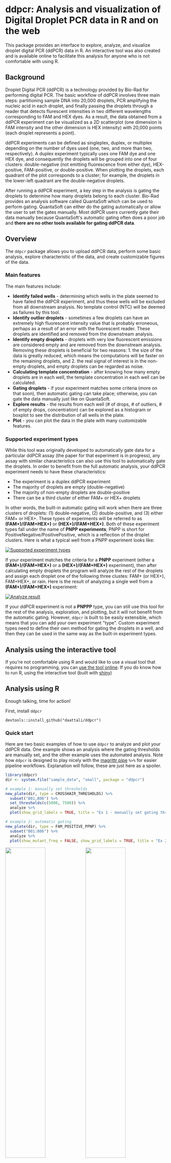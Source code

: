 <!-- README.md is generated from README.Rmd. Please edit that file -->
ddpcr: Analysis and visualization of Digital Droplet PCR data in R and on the web
=================================================================================

This package provides an interface to explore, analyze, and visualize droplet digital PCR (ddPCR) data in R. An interactive tool was also created and is available online to facilitate this analysis for anyone who is not comfortable with using R.

Background
----------

Droplet Digital PCR (ddPCR) is a technology provided by Bio-Rad for performing digital PCR. The basic workflow of ddPCR involves three main steps: partitioning sample DNA into 20,000 droplets, PCR amplifying the nucleic acid in each droplet, and finally passing the droplets through a reader that detects flurescent intensities in two different wavelengths corresponding to FAM and HEX dyes. As a result, the data obtained from a ddPCR experiment can be visualized as a 2D scatterplot (one dimension is FAM intensity and the other dimension is HEX intensity) with 20,000 points (each droplet represents a point).

ddPCR experiments can be defined as singleplex, duplex, or multiplex depending on the number of dyes used (one, two, and more than two, respectively). A duplex experiment typically uses one FAM dye and one HEX dye, and consequently the droplets will be grouped into one of four clusters: double-negative (not emitting fluorescence from either dye), HEX-positive, FAM-positive, or double-positive. When plotting the droplets, each quadrant of the plot corresponds to a cluster; for example, the droplets in the lower-left quadrant are the double-negative droplets.

After running a ddPCR experiment, a key step in the analysis is gating the droplets to determine how many droplets belong to each cluster. Bio-Rad provides an analysis software called QuantaSoft which can be used to perform gating. QuantaSoft can either do the gating automatically or allow the user to set the gates manually. Most ddPCR users currently gate their data manually because QuantaSoft's automatic gating often does a poor job and **there are no other tools available for gating ddPCR data**.

Overview
--------

The `ddpcr` package allows you to upload ddPCR data, perform some basic analysis, explore characteristic of the data, and create customizable figures of the data.

### Main features

The main features include:

-   **Identify failed wells** - determining which wells in the plate seemed to have failed the ddPCR experiment, and thus these wells will be excluded from all downstream analysis. No template control (NTC) will be deemed as failures by this tool.
-   **Identify outlier droplets** - sometimes a few droplets can have an extremely high fluorescent intensity value that is probably erroneous, perhaps as a result of an error with the fluorescent reader. These droplets are identified and removed from the downstream analysis.
-   **Identify empty droplets** - droplets with very low fluorescent emissions are considered empty and are removed from the downstream analysis. Removing these droplets is beneficial for two reasons: 1. the size of the data is greatly reduced, which means the computations will be faster on the remaining droplets, and 2. the real signal of interest is in the non-empty droplets, and empty droplets can be regarded as noise.
-   **Calculating template concentration** - after knowing how many empty droplets are in each well, the template concentration in each well can be calculated.
-   **Gating droplets** - if your experiment matches some criteria (more on that soon), then automatic gating can take place; otherwise, you can gate the data manually just like on QuantaSoft.
-   **Explore results** - the results from each well (\# of drops, \# of outliers, \# of empty drops, concentration) can be explored as a histogram or boxplot to see the distribution of all wells in the plate.
-   **Plot** - you can plot the data in the plate with many customizable features.

### Supported experiment types

While this tool was originally developed to automatically gate data for a particular ddPCR assay (the paper for that experiment is in progress), any assay with similar characteristics can also use this tool to automatically gate the droplets. In order to benefit from the full automatic analysis, your ddPCR experiment needs to have these characteristics:

-   The experiment is a duplex ddPCR experiment
-   The majority of droplets are empty (double-negative)
-   The majority of non-empty droplets are double-positive
-   There can be a third cluster of either FAM+ or HEX+ droplets

In other words, the built-in automatic gating will work when there are three clusters of droplets: (1) double-negative, (2) double-positive, and (3) either FAM+ or HEX+. These types of experiments will be referred to as **(FAM+)/(FAM+HEX+)** or **(HEX+)/(FAM+HEX+)**. Both of these experiment types fall under the name of **PNPP experiments**; PNPP is short for PositiveNegative/PositivePositive, which is a reflection of the droplet clusters. Here is what a typical well from a PNPP experiment looks like:

[![Supported experiment types](vignettes/figures/supported-exp-types.png)](vignettes/figures/supported-exp-types.png)

If your experiment matches the criteria for a **PNPP** experiment (either a **(FAM+)/(FAM+HEX+)** or a **(HEX+)/(FAM+HEX+)** experiment), then after calculating empty droplets the program will analyze the rest of the droplets and assign each droplet one of the following three clustes: FAM+ (or HEX+), FAM+HEX+, or rain. Here is the result of analyzing a single well from a **(FAM+)/(FAM+HEX+)** experiment:

[![Analyze result](vignettes/figures/ppnp-simple-result.png)](vignettes/figures/ppnp-simple-result.png)

If your ddPCR experiment is not a **PNPPP** type, you can still use this tool for the rest of the analysis, exploration, and plotting, but it will not benefit from the automatic gating. However, `ddpcr` is built to be easily extensible, which means that you can add your own experiment "type". Custom experiment types need to define their own method for gating the droplets in a well, and then they can be used in the same way as the built-in experiment types.

Analysis using the interactive tool
-----------------------------------

If you're not comfortable using R and would like to use a visual tool that requires no programming, you can [use the tool online](TODO). If you do know how to run R, using the interactive tool (built with [shiny](http://shiny.rstudio.com/))

Analysis using R
----------------

Enough talking, time for action!

First, install `ddpcr`

    devtools::install_github("daattali/ddpcr")

### Quick start

Here are two basic examples of how to use `ddpcr` to analyze and plot your ddPCR data. One example shows an analysis where the gating thresholds are manually set, and the other example uses the automated analysis. Note how `ddpcr` is designed to play nicely with the [magrittr pipe](https://github.com/smbache/magrittr) `%>%` for easier pipeline workflows. Explanation will follow, these are just here as a spoiler.

``` r
library(ddpcr)
dir <- system.file("sample_data", "small", package = "ddpcr")

# example 1: manually set thresholds
new_plate(dir, type = CROSSHAIR_THRESHOLDS) %>%
  subset("B01,B06") %>%
  set_thresholds(c(5000, 7500)) %>%
  analyze %>%
  plot(show_grid_labels = TRUE, title = "Ex 1 - manually set gating thresholds")

# example 2: automatic gating
new_plate(dir, type = FAM_POSITIVE_PPNP) %>%
  subset("B01:B06") %>%
  analyze %>%
  plot(show_mutant_freq = FALSE, show_grid_labels = TRUE, title = "Ex 2 - automatic gating")
```

<img src="vignettes/README-unnamed-chunk-2-1.png" title="" alt="" width="50%" /><img src="vignettes/README-unnamed-chunk-2-2.png" title="" alt="" width="50%" />

### Loading ddPCR data

The first step is to get the ddPCR data into R. `ddpcr` uses the data files that are exported by QuantaSoft as its input. You need to have all the well files for the wells you want to analyze (one file per well), and you can optionally add the results file from QuantaSoft. If you loaded an experiment named *2015-05-20\_mouse* with 50 wells to QuantaSoft, then QuantaSoft will export the following files:

-   50 data files (well files): each well will have its own file with the name ending in \*\_Amplitude.csv". For example, the droplets in well A01 will be saved in *2015-05-20\_mouse\_A01\_Aamplitude.csv*
-   1 results file: a small file named *2015-05-20\_mouse.csv* will be generated with some information about the plate, including the name of the sample in each well (assuming you named the samples previously)

The well files are the only required input to `ddpcr`, and since ddPCR plates contain 96 wells, you can upload anywhere from 1 to 96 well files. The results file is not mandatory, but if you don't provide it then the wells will not have sample names attached to them.

`ddpcr` contains a sample dataset called *small* that has 5 wells. We use the `new_plate()` function to initialize a new ddPCR plate object. If given a directory, it will automatically find all the valid well files in the directory and attempt to find a matching results file.

``` r
library(ddpcr)
dir <- system.file("sample_data", "small", package = "ddpcr")
plate <- new_plate(dir)
#> Reading data files into plate... DONE (0 seconds)
#> Initializing plate of type `ddpcr_plate`... DONE (0 seconds)
```

You will see some messages appear - every time `ddpcr` runs an analysis step (initializing the plate is part of the analysis), it will output a message decribing what it's doing.

### Explore the data pre-analysis

We can explore the data we loaded even before doing any analysis

``` r
plate
#> ddpcr plate
#> -----------
#> Dataset name: small
#> Plate type: ddpcr_plate
#> Data summary: 5 wells; 76,143 drops
#> Completed analysis steps: INITIALIZE
#> Remaining analysis steps: REMOVE_FAILURES, REMOVE_OUTLIERS, REMOVE_EMPTY
```

Among other things, this tells us how many wells and total droplets we have in the data, and what steps of the analysis are remaining. All the information that gets shown when you print a ddpcr plate object is also available through other functions that are dedicated to show one piece of information. For example

``` r
plate %>% name
#> [1] "small"
plate %>% type
#> [1] "ddpcr_plate"
```

Since we didn't specify an experiment type, this plate object has the default type of `ddpcr_plate`.

We can see what wells are in our data with `wells_used()`

``` r
plate %>% wells_used
#> [1] "B01" "B06" "C01" "C06" "C09"
```

There are 5 wells because the sample data folder has 5 well files.

We can see all the droplets data with `plate_data()`

``` r
plate %>% plate_data
#> Source: local data frame [76,143 x 4]
#> 
#>    well  HEX  FAM cluster
#> 1   B01 1374 1013       1
#> 2   B01 1411 1018       1
#> 3   B01 1428 1024       1
#> 4   B01 1313 1026       1
#> 5   B01 1362 1027       1
#> 6   B01 1290 1028       1
#> 7   B01 1319 1030       1
#> 8   B01 1492 1032       1
#> 9   B01 1312 1036       1
#> 10  B01 1294 1037       1
#> ..  ...  ...  ...     ...
```

This shows us the fluorescent intensities of each droplet, along with the current cluster assignment of each droplet. Right now all droplets are assigned to cluster 1 which corresponds to *undefined* since no analysis has taken place yet. You can see all the clusters that a droplet can belong to with the `clusters()` function

``` r
plate %>% clusters
#> [1] "UNDEFINED" "FAILED"    "OUTLIER"   "EMPTY"
```

This tells us that any droplet in a `ddpcr_plate`-type experiment can be classified into those clusters.

We can see the results of the plate so far with `plate_meta()`

``` r
plate %>% plate_meta(only_used = TRUE)
#>   well sample row col used drops
#> 1  B01     #1   B   1 TRUE 17458
#> 2  B06     #9   B   6 TRUE 13655
#> 3  C01     #3   C   1 TRUE 15279
#> 4  C06    #12   C   6 TRUE 14513
#> 5  C09    #30   C   9 TRUE 15238
```

The `only_used` parameter is used so that we'll only get data about the 5 existing wells and ignore the other 91 unused wells on the plate. Notice that *meta* (short for *metadata*) is used instead of *results*. This is because the meta/results table contains information for each well such as its name, number of drops, number of empty drops, concentration, and many other calculated values.

### Subset the plate

If you aren't interested in all the wells, you can use the `subset()` function to retain only certain wells. Alternatively, you can use the `data_files` argument of the `new_plate()` function to only load certain well files instead of a full directory.
The `subset()` function can take accept either a list of sample names, a list of wells, or a special *range notation*. The range notation is a convenient way to select many wells: use a colon (`:`) to specify a range of wells and a comma (`,`) to add another well or range. A range of wells is defined as all wells in the rectangular area between the two endpoints. For example, `B05:C06` corresponds to the four wells `B05, B06, C05, C06`. The following diagram shows the result of subsetting with a range notation of `A01:H03, C05, E06, B07:C08` on a plate that initially contains all 96 wells.

[![Subset example](vignettes/figures/ex-subset.png)](vignettes/figures/ex-subset.png)

Back to our data: we have 5 wells, let's keep 4 of them

``` r
plate <- plate %>% subset("B01:C06")
# could have also used subset("B01, B06, C01, C06")
plate %>% wells_used
#> [1] "B01" "B06" "C01" "C06"
```

### Run analysis

An analysis of a ddPCR plate consists of running the plate through a sequence of steps. You can see what all the steps for a particular experiment are

``` r
plate %>% steps %>% names
#> [1] "INITIALIZE"      "REMOVE_FAILURES" "REMOVE_OUTLIERS" "REMOVE_EMPTY"
```

These steps are the default steps that any ddpcr plate will go through by default if no type is specified. At this point all we did was load the data, so the initialization step was done and there are 3 remaining steps. You can either run through the steps one by one using `next_steps()` or run all remaining steps with `analyze()`.

``` r
plate <- plate %>% analyze
#> Identifying failed wells... DONE (0 seconds)
#> Identifying outlier droplets... DONE (0 seconds)
#> Identifying empty droplets... DONE (1 seconds)
#> Analysis complete
# equivalent to `plate %>% next_step(3)`
# also equivalent to `plate %>% next_step %>% next_step %>% next_step`
```

As each step of the analysis is performed, a message describing the current step is printed to the screen. Since we only have 2 wells, it should be very fast, but when you have a full 96-well plate, the analysis could take several minutes. Sometimes it can be useful to run each step individually rather than all of them together if you want to inspect the data after each step.

### Explore the data post-analysis

We can look at the plate again, now that it has been analyzed.

``` r
plate
#> ddpcr plate
#> -----------
#> Dataset name: small
#> Plate type: ddpcr_plate
#> Data summary: 4 wells; 60,905 drops
#> Analysis completed
plate %>% plate_data
#> Source: local data frame [60,905 x 4]
#> 
#>    well  HEX  FAM cluster
#> 1   B01 1374 1013       4
#> 2   B01 1411 1018       4
#> 3   B01 1428 1024       4
#> 4   B01 1313 1026       4
#> 5   B01 1362 1027       4
#> 6   B01 1290 1028       4
#> 7   B01 1319 1030       4
#> 8   B01 1492 1032       4
#> 9   B01 1312 1036       4
#> 10  B01 1294 1037       4
#> ..  ...  ...  ...     ...
plate %>% plate_meta
#>    well sample row col  used drops success
#> 1   B01     #1   B   1  TRUE 17458    TRUE
#> 2   B06     #9   B   6  TRUE 13655    TRUE
#> 3   C01     #3   C   1  TRUE 15279    TRUE
#> 4   C06    #12   C   6  TRUE 14513   FALSE
#> 5   A01   <NA>   A   1 FALSE    NA      NA
#> 6   A02   <NA>   A   2 FALSE    NA      NA
#> 7   A03   <NA>   A   3 FALSE    NA      NA
#> 8   A04   <NA>   A   4 FALSE    NA      NA
#> 9   A05   <NA>   A   5 FALSE    NA      NA
#> 10  A06   <NA>   A   6 FALSE    NA      NA
#> 11  A07   <NA>   A   7 FALSE    NA      NA
#> 12  A08   <NA>   A   8 FALSE    NA      NA
#> 13  A09   <NA>   A   9 FALSE    NA      NA
#> 14  A10   <NA>   A  10 FALSE    NA      NA
#> 15  A11   <NA>   A  11 FALSE    NA      NA
#> 16  A12   <NA>   A  12 FALSE    NA      NA
#> 17  B02   <NA>   B   2 FALSE    NA      NA
#> 18  B03   <NA>   B   3 FALSE    NA      NA
#> 19  B04   <NA>   B   4 FALSE    NA      NA
#> 20  B05   <NA>   B   5 FALSE    NA      NA
#> 21  B07   <NA>   B   7 FALSE    NA      NA
#> 22  B08   <NA>   B   8 FALSE    NA      NA
#> 23  B09   <NA>   B   9 FALSE    NA      NA
#> 24  B10   <NA>   B  10 FALSE    NA      NA
#> 25  B11   <NA>   B  11 FALSE    NA      NA
#> 26  B12   <NA>   B  12 FALSE    NA      NA
#> 27  C02   <NA>   C   2 FALSE    NA      NA
#> 28  C03   <NA>   C   3 FALSE    NA      NA
#> 29  C04   <NA>   C   4 FALSE    NA      NA
#> 30  C05   <NA>   C   5 FALSE    NA      NA
#> 31  C07   <NA>   C   7 FALSE    NA      NA
#> 32  C08   <NA>   C   8 FALSE    NA      NA
#> 33  C09   <NA>   C   9 FALSE    NA      NA
#> 34  C10   <NA>   C  10 FALSE    NA      NA
#> 35  C11   <NA>   C  11 FALSE    NA      NA
#> 36  C12   <NA>   C  12 FALSE    NA      NA
#> 37  D01   <NA>   D   1 FALSE    NA      NA
#> 38  D02   <NA>   D   2 FALSE    NA      NA
#> 39  D03   <NA>   D   3 FALSE    NA      NA
#> 40  D04   <NA>   D   4 FALSE    NA      NA
#> 41  D05   <NA>   D   5 FALSE    NA      NA
#> 42  D06   <NA>   D   6 FALSE    NA      NA
#> 43  D07   <NA>   D   7 FALSE    NA      NA
#> 44  D08   <NA>   D   8 FALSE    NA      NA
#> 45  D09   <NA>   D   9 FALSE    NA      NA
#> 46  D10   <NA>   D  10 FALSE    NA      NA
#> 47  D11   <NA>   D  11 FALSE    NA      NA
#> 48  D12   <NA>   D  12 FALSE    NA      NA
#> 49  E01   <NA>   E   1 FALSE    NA      NA
#> 50  E02   <NA>   E   2 FALSE    NA      NA
#> 51  E03   <NA>   E   3 FALSE    NA      NA
#> 52  E04   <NA>   E   4 FALSE    NA      NA
#> 53  E05   <NA>   E   5 FALSE    NA      NA
#> 54  E06   <NA>   E   6 FALSE    NA      NA
#> 55  E07   <NA>   E   7 FALSE    NA      NA
#> 56  E08   <NA>   E   8 FALSE    NA      NA
#> 57  E09   <NA>   E   9 FALSE    NA      NA
#> 58  E10   <NA>   E  10 FALSE    NA      NA
#> 59  E11   <NA>   E  11 FALSE    NA      NA
#> 60  E12   <NA>   E  12 FALSE    NA      NA
#> 61  F01   <NA>   F   1 FALSE    NA      NA
#> 62  F02   <NA>   F   2 FALSE    NA      NA
#> 63  F03   <NA>   F   3 FALSE    NA      NA
#> 64  F04   <NA>   F   4 FALSE    NA      NA
#> 65  F05   <NA>   F   5 FALSE    NA      NA
#> 66  F06   <NA>   F   6 FALSE    NA      NA
#> 67  F07   <NA>   F   7 FALSE    NA      NA
#> 68  F08   <NA>   F   8 FALSE    NA      NA
#> 69  F09   <NA>   F   9 FALSE    NA      NA
#> 70  F10   <NA>   F  10 FALSE    NA      NA
#> 71  F11   <NA>   F  11 FALSE    NA      NA
#> 72  F12   <NA>   F  12 FALSE    NA      NA
#> 73  G01   <NA>   G   1 FALSE    NA      NA
#> 74  G02   <NA>   G   2 FALSE    NA      NA
#> 75  G03   <NA>   G   3 FALSE    NA      NA
#> 76  G04   <NA>   G   4 FALSE    NA      NA
#> 77  G05   <NA>   G   5 FALSE    NA      NA
#> 78  G06   <NA>   G   6 FALSE    NA      NA
#> 79  G07   <NA>   G   7 FALSE    NA      NA
#> 80  G08   <NA>   G   8 FALSE    NA      NA
#> 81  G09   <NA>   G   9 FALSE    NA      NA
#> 82  G10   <NA>   G  10 FALSE    NA      NA
#> 83  G11   <NA>   G  11 FALSE    NA      NA
#> 84  G12   <NA>   G  12 FALSE    NA      NA
#> 85  H01   <NA>   H   1 FALSE    NA      NA
#> 86  H02   <NA>   H   2 FALSE    NA      NA
#> 87  H03   <NA>   H   3 FALSE    NA      NA
#> 88  H04   <NA>   H   4 FALSE    NA      NA
#> 89  H05   <NA>   H   5 FALSE    NA      NA
#> 90  H06   <NA>   H   6 FALSE    NA      NA
#> 91  H07   <NA>   H   7 FALSE    NA      NA
#> 92  H08   <NA>   H   8 FALSE    NA      NA
#> 93  H09   <NA>   H   9 FALSE    NA      NA
#> 94  H10   <NA>   H  10 FALSE    NA      NA
#> 95  H11   <NA>   H  11 FALSE    NA      NA
#> 96  H12   <NA>   H  12 FALSE    NA      NA
#>                                                             comment
#> 1                                                              <NA>
#> 2                                                              <NA>
#> 3                                                              <NA>
#> 4  There are too many empty drops (lambda of lower cluster: 0.9983)
#> 5                                                              <NA>
#> 6                                                              <NA>
#> 7                                                              <NA>
#> 8                                                              <NA>
#> 9                                                              <NA>
#> 10                                                             <NA>
#> 11                                                             <NA>
#> 12                                                             <NA>
#> 13                                                             <NA>
#> 14                                                             <NA>
#> 15                                                             <NA>
#> 16                                                             <NA>
#> 17                                                             <NA>
#> 18                                                             <NA>
#> 19                                                             <NA>
#> 20                                                             <NA>
#> 21                                                             <NA>
#> 22                                                             <NA>
#> 23                                                             <NA>
#> 24                                                             <NA>
#> 25                                                             <NA>
#> 26                                                             <NA>
#> 27                                                             <NA>
#> 28                                                             <NA>
#> 29                                                             <NA>
#> 30                                                             <NA>
#> 31                                                             <NA>
#> 32                                                             <NA>
#> 33                                                             <NA>
#> 34                                                             <NA>
#> 35                                                             <NA>
#> 36                                                             <NA>
#> 37                                                             <NA>
#> 38                                                             <NA>
#> 39                                                             <NA>
#> 40                                                             <NA>
#> 41                                                             <NA>
#> 42                                                             <NA>
#> 43                                                             <NA>
#> 44                                                             <NA>
#> 45                                                             <NA>
#> 46                                                             <NA>
#> 47                                                             <NA>
#> 48                                                             <NA>
#> 49                                                             <NA>
#> 50                                                             <NA>
#> 51                                                             <NA>
#> 52                                                             <NA>
#> 53                                                             <NA>
#> 54                                                             <NA>
#> 55                                                             <NA>
#> 56                                                             <NA>
#> 57                                                             <NA>
#> 58                                                             <NA>
#> 59                                                             <NA>
#> 60                                                             <NA>
#> 61                                                             <NA>
#> 62                                                             <NA>
#> 63                                                             <NA>
#> 64                                                             <NA>
#> 65                                                             <NA>
#> 66                                                             <NA>
#> 67                                                             <NA>
#> 68                                                             <NA>
#> 69                                                             <NA>
#> 70                                                             <NA>
#> 71                                                             <NA>
#> 72                                                             <NA>
#> 73                                                             <NA>
#> 74                                                             <NA>
#> 75                                                             <NA>
#> 76                                                             <NA>
#> 77                                                             <NA>
#> 78                                                             <NA>
#> 79                                                             <NA>
#> 80                                                             <NA>
#> 81                                                             <NA>
#> 82                                                             <NA>
#> 83                                                             <NA>
#> 84                                                             <NA>
#> 85                                                             <NA>
#> 86                                                             <NA>
#> 87                                                             <NA>
#> 88                                                             <NA>
#> 89                                                             <NA>
#> 90                                                             <NA>
#> 91                                                             <NA>
#> 92                                                             <NA>
#> 93                                                             <NA>
#> 94                                                             <NA>
#> 95                                                             <NA>
#> 96                                                             <NA>
#>    drops_outlier drops_empty drops_non_empty drops_empty_fraction
#> 1              0       16690             768                0.956
#> 2              0       12925             730                0.947
#> 3              0       13903            1376                0.910
#> 4              3          NA              NA                   NA
#> 5             NA          NA              NA                   NA
#> 6             NA          NA              NA                   NA
#> 7             NA          NA              NA                   NA
#> 8             NA          NA              NA                   NA
#> 9             NA          NA              NA                   NA
#> 10            NA          NA              NA                   NA
#> 11            NA          NA              NA                   NA
#> 12            NA          NA              NA                   NA
#> 13            NA          NA              NA                   NA
#> 14            NA          NA              NA                   NA
#> 15            NA          NA              NA                   NA
#> 16            NA          NA              NA                   NA
#> 17            NA          NA              NA                   NA
#> 18            NA          NA              NA                   NA
#> 19            NA          NA              NA                   NA
#> 20            NA          NA              NA                   NA
#> 21            NA          NA              NA                   NA
#> 22            NA          NA              NA                   NA
#> 23            NA          NA              NA                   NA
#> 24            NA          NA              NA                   NA
#> 25            NA          NA              NA                   NA
#> 26            NA          NA              NA                   NA
#> 27            NA          NA              NA                   NA
#> 28            NA          NA              NA                   NA
#> 29            NA          NA              NA                   NA
#> 30            NA          NA              NA                   NA
#> 31            NA          NA              NA                   NA
#> 32            NA          NA              NA                   NA
#> 33            NA          NA              NA                   NA
#> 34            NA          NA              NA                   NA
#> 35            NA          NA              NA                   NA
#> 36            NA          NA              NA                   NA
#> 37            NA          NA              NA                   NA
#> 38            NA          NA              NA                   NA
#> 39            NA          NA              NA                   NA
#> 40            NA          NA              NA                   NA
#> 41            NA          NA              NA                   NA
#> 42            NA          NA              NA                   NA
#> 43            NA          NA              NA                   NA
#> 44            NA          NA              NA                   NA
#> 45            NA          NA              NA                   NA
#> 46            NA          NA              NA                   NA
#> 47            NA          NA              NA                   NA
#> 48            NA          NA              NA                   NA
#> 49            NA          NA              NA                   NA
#> 50            NA          NA              NA                   NA
#> 51            NA          NA              NA                   NA
#> 52            NA          NA              NA                   NA
#> 53            NA          NA              NA                   NA
#> 54            NA          NA              NA                   NA
#> 55            NA          NA              NA                   NA
#> 56            NA          NA              NA                   NA
#> 57            NA          NA              NA                   NA
#> 58            NA          NA              NA                   NA
#> 59            NA          NA              NA                   NA
#> 60            NA          NA              NA                   NA
#> 61            NA          NA              NA                   NA
#> 62            NA          NA              NA                   NA
#> 63            NA          NA              NA                   NA
#> 64            NA          NA              NA                   NA
#> 65            NA          NA              NA                   NA
#> 66            NA          NA              NA                   NA
#> 67            NA          NA              NA                   NA
#> 68            NA          NA              NA                   NA
#> 69            NA          NA              NA                   NA
#> 70            NA          NA              NA                   NA
#> 71            NA          NA              NA                   NA
#> 72            NA          NA              NA                   NA
#> 73            NA          NA              NA                   NA
#> 74            NA          NA              NA                   NA
#> 75            NA          NA              NA                   NA
#> 76            NA          NA              NA                   NA
#> 77            NA          NA              NA                   NA
#> 78            NA          NA              NA                   NA
#> 79            NA          NA              NA                   NA
#> 80            NA          NA              NA                   NA
#> 81            NA          NA              NA                   NA
#> 82            NA          NA              NA                   NA
#> 83            NA          NA              NA                   NA
#> 84            NA          NA              NA                   NA
#> 85            NA          NA              NA                   NA
#> 86            NA          NA              NA                   NA
#> 87            NA          NA              NA                   NA
#> 88            NA          NA              NA                   NA
#> 89            NA          NA              NA                   NA
#> 90            NA          NA              NA                   NA
#> 91            NA          NA              NA                   NA
#> 92            NA          NA              NA                   NA
#> 93            NA          NA              NA                   NA
#> 94            NA          NA              NA                   NA
#> 95            NA          NA              NA                   NA
#> 96            NA          NA              NA                   NA
#>    concentration
#> 1             49
#> 2             59
#> 3            103
#> 4             NA
#> 5             NA
#> 6             NA
#> 7             NA
#> 8             NA
#> 9             NA
#> 10            NA
#> 11            NA
#> 12            NA
#> 13            NA
#> 14            NA
#> 15            NA
#> 16            NA
#> 17            NA
#> 18            NA
#> 19            NA
#> 20            NA
#> 21            NA
#> 22            NA
#> 23            NA
#> 24            NA
#> 25            NA
#> 26            NA
#> 27            NA
#> 28            NA
#> 29            NA
#> 30            NA
#> 31            NA
#> 32            NA
#> 33            NA
#> 34            NA
#> 35            NA
#> 36            NA
#> 37            NA
#> 38            NA
#> 39            NA
#> 40            NA
#> 41            NA
#> 42            NA
#> 43            NA
#> 44            NA
#> 45            NA
#> 46            NA
#> 47            NA
#> 48            NA
#> 49            NA
#> 50            NA
#> 51            NA
#> 52            NA
#> 53            NA
#> 54            NA
#> 55            NA
#> 56            NA
#> 57            NA
#> 58            NA
#> 59            NA
#> 60            NA
#> 61            NA
#> 62            NA
#> 63            NA
#> 64            NA
#> 65            NA
#> 66            NA
#> 67            NA
#> 68            NA
#> 69            NA
#> 70            NA
#> 71            NA
#> 72            NA
#> 73            NA
#> 74            NA
#> 75            NA
#> 76            NA
#> 77            NA
#> 78            NA
#> 79            NA
#> 80            NA
#> 81            NA
#> 82            NA
#> 83            NA
#> 84            NA
#> 85            NA
#> 86            NA
#> 87            NA
#> 88            NA
#> 89            NA
#> 90            NA
#> 91            NA
#> 92            NA
#> 93            NA
#> 94            NA
#> 95            NA
#> 96            NA
```

We see TODO

### Parameters

(general and specific to every step)

save/load settype reset type clusters steps
